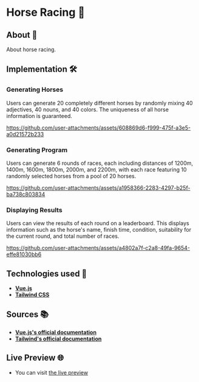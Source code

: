 # Horse Racing 🏇

## About 🔎

About horse racing.

## Implementation 🛠️

### Generating Horses
Users can generate 20 completely different horses by randomly mixing 40 adjectives, 40 nouns, and 40 colors. The uniqueness of all horse information is guaranteed.

https://github.com/user-attachments/assets/608869d6-f999-475f-a3e5-a0d21572b233

### Generating Program
Users can generate 6 rounds of races, each including distances of 1200m, 1400m, 1600m, 1800m, 2000m, and 2200m, with each race featuring 10 randomly selected horses from a pool of 20 horses.

https://github.com/user-attachments/assets/a1958366-2283-4297-b25f-ba738c803834

### Displaying Results
Users can view the results of each round on a leaderboard. This displays information such as the horse's name, finish time, condition, suitability for the current round, and total number of races.

https://github.com/user-attachments/assets/a4802a7f-c2a8-49fa-9654-effe81030bb6

## Technologies used 🤖

- **<a href="https://vuejs.org/">Vue.js</a>**
- **<a href="https://tailwindcss.com/">Tailwind CSS</a>**

## Sources 📚

- **<a href="https://vuejs.org/guide/introduction.html">Vue.js's official documentation</a>**
- **<a href="https://tailwindcss.com/docs/installation">Tailwind's official documentation</a>**

## Live Preview 🌐

- You can visit <a href="https://example.com">the live preview</a>
